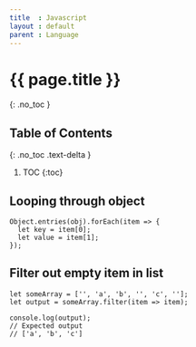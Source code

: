 ```yaml
---
title  : Javascript
layout : default
parent : Language
---
```


# {{ page.title }}
{: .no_toc }

## Table of Contents
{: .no_toc .text-delta }

1. TOC
{:toc}

## Looping through object

```
Object.entries(obj).forEach(item => {
  let key = item[0];
  let value = item[1];
});
```

## Filter out empty item in list

```
let someArray = ['', 'a', 'b', '', 'c', ''];
let output = someArray.filter(item => item);

console.log(output);
// Expected output
// ['a', 'b', 'c']
```

